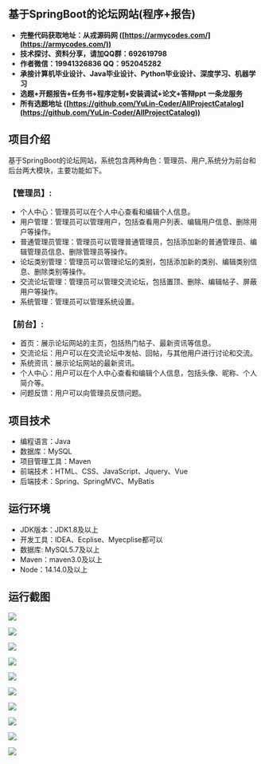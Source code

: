 ## 基于SpringBoot的论坛网站(程序+报告)

- <b>完整代码获取地址：从戎源码网 ([https://armycodes.com/](https://armycodes.com/))</b>
- <b>技术探讨、资料分享，请加QQ群：692619798</b> 
- <b>作者微信：19941326836  QQ：952045282</b> 
- <b>承接计算机毕业设计、Java毕业设计、Python毕业设计、深度学习、机器学习</b>
- <b>选题+开题报告+任务书+程序定制+安装调试+论文+答辩ppt 一条龙服务</b>
- <b>所有选题地址 ([https://github.com/YuLin-Coder/AllProjectCatalog](https://github.com/YuLin-Coder/AllProjectCatalog)) </b>

## 项目介绍
基于SpringBoot的论坛网站，系统包含两种角色：管理员、用户,系统分为前台和后台两大模块，主要功能如下。

### 【管理员】:
- 个人中心：管理员可以在个人中心查看和编辑个人信息。
- 用户管理：管理员可以管理用户，包括查看用户列表、编辑用户信息、删除用户等操作。
- 普通管理员管理：管理员可以管理普通管理员，包括添加新的普通管理员、编辑管理员信息、删除管理员等操作。
- 论坛类别管理：管理员可以管理论坛的类别，包括添加新的类别、编辑类别信息、删除类别等操作。
- 交流论坛管理：管理员可以管理交流论坛，包括置顶、删除、编辑帖子、屏蔽用户等操作。
- 系统管理：管理员可以管理系统设置。

### 【前台】:
- 首页：展示论坛网站的主页，包括热门帖子、最新资讯等信息。
- 交流论坛：用户可以在交流论坛中发帖、回帖，与其他用户进行讨论和交流。
- 系统资讯：展示论坛网站的最新资讯。
- 个人中心：用户可以在个人中心查看和编辑个人信息，包括头像、昵称、个人简介等。
- 问题反馈：用户可以向管理员反馈问题。


## 项目技术
- 编程语言：Java
- 数据库：MySQL
- 项目管理工具：Maven
- 前端技术：HTML、CSS、JavaScript、Jquery、Vue
- 后端技术：Spring、SpringMVC、MyBatis

## 运行环境
- JDK版本：JDK1.8及以上
- 开发工具：IDEA、Ecplise、Myecplise都可以
- 数据库: MySQL5.7及以上
- Maven：maven3.0及以上
- Node：14.14.0及以上

## 运行截图
![](screenshot/1.png)

![](screenshot/2.png)

![](screenshot/3.png)

![](screenshot/4.png)

![](screenshot/5.png)

![](screenshot/6.png)

![](screenshot/7.png)

![](screenshot/8.png)

![](screenshot/9.png)

![](screenshot/10.png)
